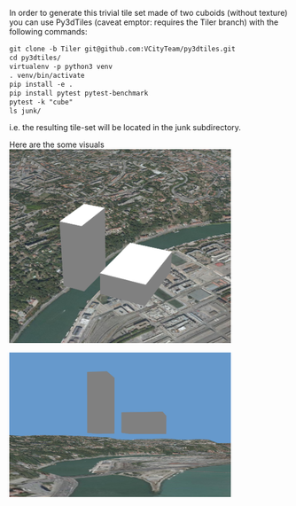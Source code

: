 In order to generate this trivial tile set made of two cuboids
(without texture) you can use Py3dTiles (caveat emptor: requires the Tiler branch) with the following commands:
```
git clone -b Tiler git@github.com:VCityTeam/py3dtiles.git
cd py3dtiles/
virtualenv -p python3 venv
. venv/bin/activate
pip install -e .
pip install pytest pytest-benchmark
pytest -k "cube"
ls junk/
```
i.e. the resulting tile-set will be located in the junk subdirectory.

Here are the some visuals
<img src="Doc/LyonTwoBuildingsNoTexture_second.png" alt="from above" width="400"/>

<img src="Doc/LyonTwoBuildingsNoTexture_first.png" alt="from side" width="400"/>

